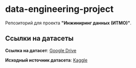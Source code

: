 # data-engineering-project

Репозиторий для проекта **"Инжиниринг данных (ИТМО)"**.  

## Ссылки на датасеты

**Ссылка на датасет**: [Google Drive](https://drive.google.com/file/d/1cPNGCNeE7R4A7WFWKFfONGubvaMH-Cck/view?usp=sharing)  

**Исходный источник датасета**: [Kaggle](https://www.kaggle.com/datasets/bbhatt001/human-microbiome-project?resource=download)
